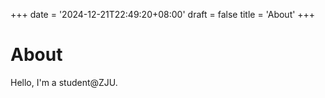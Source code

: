+++
date = '2024-12-21T22:49:20+08:00'
draft = false
title = 'About'
+++

# About

Hello, I'm a student@ZJU.

```